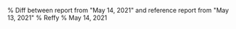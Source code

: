 % Diff between report from "May 14, 2021" and reference report from "May 13, 2021"
% Reffy
% May 14, 2021

